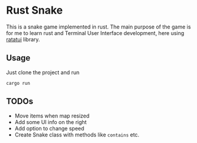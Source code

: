 # Rust Snake
This is a snake game implemented in rust. The main purpose of the game
is for me to learn rust and Terminal User Interface development, here
using [ratatui](https://ratatui.rs/) library.

## Usage
Just clone the project and run
```
cargo run
```

## TODOs
- Move items when map resized
- Add some UI info on the right
- Add option to change speed
- Create Snake class with methods like `contains` etc.
